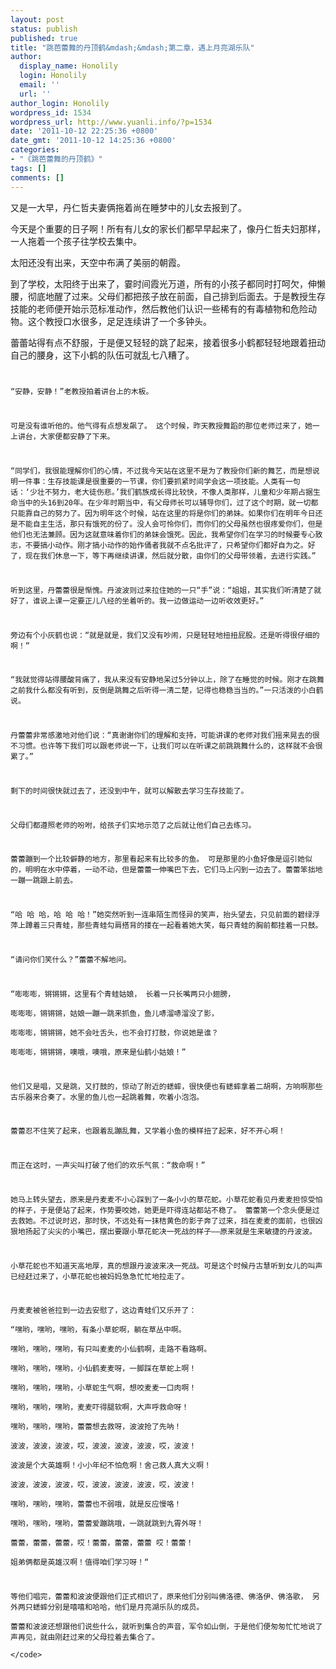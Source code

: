 ```yaml
---
layout: post
status: publish
published: true
title: "跳芭蕾舞的丹顶鹤&mdash;&mdash;第二章，遇上月亮湖乐队"
author:
  display_name: Honolily
  login: Honolily
  email: ''
  url: ''
author_login: Honolily
wordpress_id: 1534
wordpress_url: http://www.yuanli.info/?p=1534
date: '2011-10-12 22:25:36 +0800'
date_gmt: '2011-10-12 14:25:36 +0800'
categories:
- "《跳芭蕾舞的丹顶鹤》"
tags: []
comments: []
---
```

<p>又是一大早，丹仁哲夫妻俩拖着尚在睡梦中的儿女去报到了。</p>
<p>今天是个重要的日子啊！所有有儿女的家长们都早早起来了，像丹仁哲夫妇那样，一人拖着一个孩子往学校去集中。 </p>
<p>太阳还没有出来，天空中布满了美丽的朝霞。</p>
<p>到了学校，太阳终于出来了，霎时间霞光万道，所有的小孩子都同时打呵欠，伸懒腰，彻底地醒了过来。父母们都把孩子放在前面，自己排到后面去。于是教授生存技能的老师便开始示范标准动作，然后教他们认识一些稀有的有毒植物和危险动物。这个教授口水很多，足足连续讲了一个多钟头。</p>
<p>蕾蕾站得有点不舒服，于是便又轻轻的跳了起来，接着很多小鹤都轻轻地跟着扭动自己的腰身，这下小鹤的队伍可就乱七八糟了。<code></p>
<p>&ldquo;安静，安静！&rdquo;老教授拍着讲台上的木板。</p>
<p>可是没有谁听他的。他气得有点想发飙了。 这个时候，昨天教授舞蹈的那位老师过来了，她一上讲台，大家便都安静了下来。</p>
<p>&ldquo;同学们，我很能理解你们的心情，不过我今天站在这里不是为了教授你们新的舞艺，而是想说明一件事：生存技能课是很重要的一节课，你们要抓紧时间学会这一项技能。人类有一句话：&lsquo;少壮不努力，老大徒伤悲。&rsquo;我们鹤族成长得比较快，不像人类那样，儿童和少年期占据生命当中的头16到20年。在少年时期当中，有父母师长可以辅导你们，过了这个时期，就一切都只能靠自己的努力了。因为明年这个时候，站在这里的将是你们的弟妹。如果你们在明年今日还是不能自主生活，那只有饿死的份了。没人会可怜你们，而你们的父母虽然也很疼爱你们，但是他们也无法兼顾。因为这就意味着你们的弟妹会饿死。因此，我希望你们在学习的时候要专心致志，不要搞小动作。刚才搞小动作的始作俑者我就不点名批评了，只希望你们都好自为之。好了，现在我们休息一下，等下再继续讲课，然后就分散，由你们的父母带领着，去进行实践。&rdquo;</p>
<p>听到这里，丹蕾蕾很是惭愧。丹波波则过来拉住她的一只&ldquo;手&rdquo;说：&ldquo;姐姐，其实我们听清楚了就好了，谁说上课一定要正儿八经的坐着听的。我一边做运动一边听收效更好。&rdquo;</p>
<p>旁边有个小灰鹤也说：&ldquo;就是就是，我们又没有吵闹，只是轻轻地扭扭屁股。还是听得很仔细的啊！&rdquo;</p>
<p>&ldquo;我就觉得站得腰酸背痛了，我从来没有安静地呆过5分钟以上，除了在睡觉的时候。刚才在跳舞之前我什么都没有听到，反倒是跳舞之后听得一清二楚，记得也稳稳当当的。&rdquo;一只活泼的小白鹤说。 </p>
<p>丹蕾蕾非常感激地对他们说：&ldquo;真谢谢你们的理解和支持，可能讲课的老师对我们摇来晃去的很不习惯。也许等下我们可以跟老师说一下，让我们可以在听课之前跳跳舞什么的，这样就不会很累了。&rdquo;</p>
<p>剩下的时间很快就过去了，还没到中午，就可以解散去学习生存技能了。</p>
<p>父母们都遵照老师的吩咐，给孩子们实地示范了之后就让他们自己去练习。</p>
<p>蕾蕾蹦到一个比较僻静的地方，那里看起来有比较多的鱼。 可是那里的小鱼好像是逗引她似的，明明在水中停着，一动不动，但是蕾蕾一伸嘴巴下去，它们马上闪到一边去了。蕾蕾笨拙地一蹦一跳跟上前去。</p>
<p>&ldquo;哈 哈 哈，哈 哈 哈！&rdquo;她突然听到一连串陌生而怪异的笑声，抬头望去，只见前面的碧绿浮萍上蹲着三只青蛙，那些青蛙勾肩搭背的搂在一起看着她大笑，每只青蛙的胸前都挂着一只鼓。 </p>
<p>&ldquo;请问你们笑什么？&rdquo;蕾蕾不解地问。</p>
<p>&ldquo;嘭嘭嘭，锵锵锵，这里有个青蛙姑娘， 长着一只长嘴两只小翅膀，<br />
嘭嘭嘭，锵锵锵，姑娘一蹦一跳来抓鱼，鱼儿哧溜哧溜没了影，<br />
嘭嘭嘭，锵锵锵，她不会吐舌头，也不会打打鼓，你说她是谁？<br />
嘭嘭嘭，锵锵锵，噢哦，噢哦，原来是仙鹤小姑娘！&rdquo;</p>
<p>他们又是唱，又是跳，又打鼓的，惊动了附近的蟋蟀，很快便也有蟋蟀拿着二胡啊，方响啊那些古乐器来合奏了。水里的鱼儿也一起跳着舞，吹着小泡泡。</p>
<p>蕾蕾忍不住笑了起来，也跟着乱蹦乱舞，又学着小鱼的模样扭了起来，好不开心啊！</p>
<p>而正在这时，一声尖叫打破了他们的欢乐气氛：&ldquo;救命啊！&rdquo;</p>
<p>她马上转头望去，原来是丹麦麦不小心踩到了一条小小的草花蛇。小草花蛇看见丹麦麦担惊受怕的样子，于是便站了起来，作势要咬她，她更是吓得连站都站不稳了。 蕾蕾第一个念头便是过去救她。不过说时迟，那时快，不远处有一抹桔黄色的影子奔了过来，挡在麦麦的面前，也很凶狠地扬起了尖尖的小嘴巴，摆出要跟小草花蛇决一死战的样子&mdash;&mdash;原来就是生来敏捷的丹波波。 </p>
<p>小草花蛇也不知道天高地厚，真的想跟丹波波来决一死战。可是这个时候丹古慧听到女儿的叫声已经赶过来了，小草花蛇也被妈妈急急忙忙地拉走了。</p>
<p>丹麦麦被爸爸拉到一边去安慰了，这边青蛙们又乐开了：<br />
&ldquo;嘿哟，嘿哟，嘿哟，有条小草蛇啊，躺在草丛中啊。<br />
嘿哟，嘿哟，嘿哟，有只叫麦麦的小仙鹤啊，走路不看路啊。<br />
嘿哟，嘿哟，嘿哟，小仙鹤麦麦呀，一脚踩在草蛇上啊！<br />
嘿哟，嘿哟，嘿哟，小草蛇生气啊，想咬麦麦一口肉啊！<br />
嘿哟，嘿哟，嘿哟，麦麦吓得腿软啊，大声呼救命呀！<br />
嘿哟，嘿哟，嘿哟，蕾蕾想去救呀，波波抢了先呐！<br />
波波，波波，波波，哎，波波，波波，波波，哎，波波！<br />
波波是个大英雄啊！小小年纪不怕危啊！舍己救人真大义啊！<br />
波波，波波，波波，哎，波波，波波，波波，哎，波波！<br />
嘿哟，嘿哟，嘿哟，蕾蕾也不弱哦，就是反应慢咯！<br />
嘿哟，嘿哟，嘿哟，蕾蕾爱蹦跳哦，一跳就跳到九霄外呀！<br />
蕾蕾，蕾蕾，蕾蕾，哎！蕾蕾，蕾蕾，蕾蕾 哎！蕾蕾！<br />
姐弟俩都是英雄汉啊！值得咱们学习呀！&ldquo;</p>
<p>等他们唱完，蕾蕾和波波便跟他们正式相识了，原来他们分别叫佛洛德、佛洛伊、佛洛歌， 另外两只蟋蟀分别是嘻嘻和哈哈，他们是月亮湖乐队的成员。<br />
蕾蕾和波波还想跟他们说些什么，就听到集合的声音，军令如山倒，于是他们便匆匆忙忙地说了声再见，就由刚赶过来的父母拉着去集合了。<br />
<&#47;code></p>
